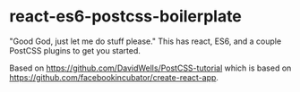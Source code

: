 # react-es6-postcss-boilerplate
"Good God, just let me do stuff please."  This has react, ES6, and a couple PostCSS plugins to get you started.

Based on https://github.com/DavidWells/PostCSS-tutorial which is based on https://github.com/facebookincubator/create-react-app.
